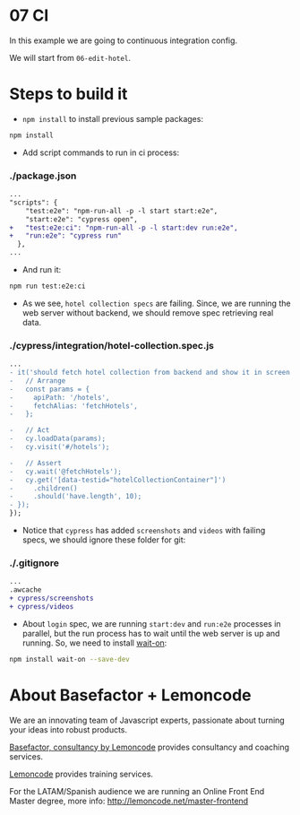 # 07 CI

In this example we are going to continuous integration config.

We will start from `06-edit-hotel`.

# Steps to build it

- `npm install` to install previous sample packages:

```bash
npm install
```

- Add script commands to run in ci process:

### ./package.json

```diff
...
"scripts": {
    "test:e2e": "npm-run-all -p -l start start:e2e",
    "start:e2e": "cypress open",
+   "test:e2e:ci": "npm-run-all -p -l start:dev run:e2e",
+   "run:e2e": "cypress run"
  },
...
```

- And run it:

```bash
npm run test:e2e:ci
```

- As we see, `hotel collection specs` are failing. Since, we are running the web server without backend, we should remove spec retrieving real data.

### ./cypress/integration/hotel-collection.spec.js

```diff
...
- it('should fetch hotel collection from backend and show it in screen when visit /hotels urls', () => {
-   // Arrange
-   const params = {
-     apiPath: '/hotels',
-     fetchAlias: 'fetchHotels',
-   };

-   // Act
-   cy.loadData(params);
-   cy.visit('#/hotels');

-   // Assert
-   cy.wait('@fetchHotels');
-   cy.get('[data-testid="hotelCollectionContainer"]')
-     .children()
-     .should('have.length', 10);
- });
});

```

- Notice that `cypress` has added `screenshots` and `videos` with failing specs, we should ignore these folder for git:

### ./.gitignore

```diff
...
.awcache
+ cypress/screenshots
+ cypress/videos

```

- About `login` spec, we are running `start:dev` and `run:e2e` processes in parallel, but the run process has to wait until the web server is up and running. So, we need to install [wait-on](https://github.com/jeffbski/wait-on):

```bash
npm install wait-on --save-dev
```

# About Basefactor + Lemoncode

We are an innovating team of Javascript experts, passionate about turning your ideas into robust products.

[Basefactor, consultancy by Lemoncode](http://www.basefactor.com) provides consultancy and coaching services.

[Lemoncode](http://lemoncode.net/services/en/#en-home) provides training services.

For the LATAM/Spanish audience we are running an Online Front End Master degree, more info: http://lemoncode.net/master-frontend
